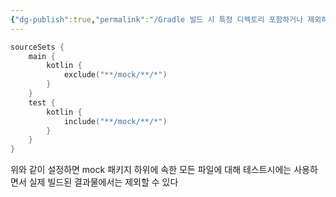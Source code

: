 ```yaml
---
{"dg-publish":true,"permalink":"/Gradle 빌드 시 특정 디렉토리 포함하거나 제외하기/","tags":["dev","gradle"],"noteIcon":""}
---
```



```kotlin
sourceSets {  
    main {  
        kotlin {  
            exclude("**/mock/**/*")  
        }  
    }    
    test {  
        kotlin {  
            include("**/mock/**/*")  
        }  
    }
}
```
위와 같이 설정하면 mock 패키지 하위에 속한 모든 파일에 대해 테스트시에는 사용하면서 실제 빌드된 결과물에서는 제외할 수 있다
